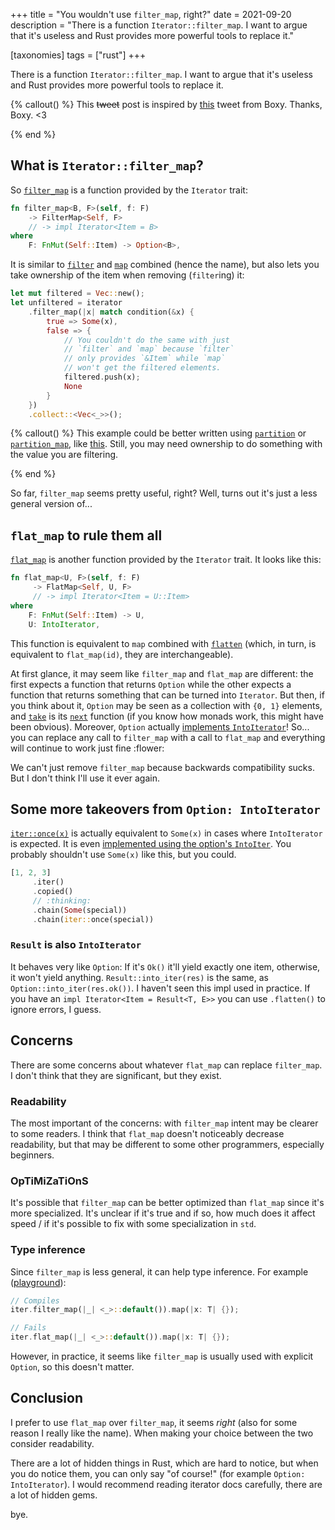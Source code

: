 +++
title = "You wouldn't use `filter_map`, right?"
date = 2021-09-20
description = "There is a function `Iterator::filter_map`. I want to argue that it's useless and Rust provides more powerful tools to replace it."

[taxonomies] 
tags = ["rust"]
+++

There is a function `Iterator::filter_map`. I want to argue that it's useless and Rust provides more powerful tools to replace it.

<!-- more -->

{% callout() %}
This ~~tweet~~ post is inspired by [this] tweet from Boxy. Thanks, Boxy. <3

[this]: https://twitter.com/EllenNyan0214/status/1425911176853139460?s=20
{% end %}

## What is `Iterator::filter_map`?

So [`filter_map`] is a function provided by the `Iterator` trait:

```rust
fn filter_map<B, F>(self, f: F) 
    -> FilterMap<Self, F>
    // -> impl Iterator<Item = B>
where
    F: FnMut(Self::Item) -> Option<B>,
```

It is similar to [`filter`] and [`map`] combined (hence the name), but also lets you take ownership of the item when removing (`filter`ing) it:

```rust
let mut filtered = Vec::new();
let unfiltered = iterator
    .filter_map(|x| match condition(&x) {
        true => Some(x),
        false => {
            // You couldn't do the same with just 
            // `filter` and `map` because `filter` 
            // only provides `&Item` while `map`
            // won't get the filtered elements.
            filtered.push(x);
            None
        }
    })
    .collect::<Vec<_>>();
```

{% callout() %}
This example could be better written using [`partition`] or [`partition_map`], like [this]. Still, you may need ownership to do something with the value you are filtering.

[`partition`]: https://doc.rust-lang.org/nightly/core/iter/trait.Iterator.html#method.partition
[`partition_map`]: https://docs.rs/itertools/0.10.1/itertools/trait.Itertools.html#method.partition_map
[this]: https://play.rust-lang.org/?version=stable&mode=debug&edition=2018&gist=c46656bf42e9f33c70cc53950518081b
{% end %}

So far, `filter_map` seems pretty useful, right? Well, turns out it's just a less general version of...

[`filter_map`]: https://doc.rust-lang.org/std/iter/trait.Iterator.html#method.filter_map
[`filter`]: https://doc.rust-lang.org/std/iter/trait.Iterator.html#method.filter
[`map`]: https://doc.rust-lang.org/std/iter/trait.Iterator.html#method.map

## `flat_map` to rule them all

[`flat_map`] is another function provided by the `Iterator` trait. It looks like this: 

```rust
fn flat_map<U, F>(self, f: F)
     -> FlatMap<Self, U, F>
     // -> impl Iterator<Item = U::Item>
where
    F: FnMut(Self::Item) -> U,
    U: IntoIterator,
```

This function is equivalent to `map` combined with [`flatten`] (which, in turn, is equivalent to `flat_map(id)`, they are interchangeable). 

At first glance, it may seem like `filter_map` and `flat_map` are different: the first expects a function that returns `Option` while the other expects a function that returns something that can be turned into `Iterator`. But then, if you think about it, `Option` may be seen as a collection with `{0, 1}` elements, and [`take`] is its [`next`] function (if you know how monads work, this might have been obvious). Moreover, `Option` actually [implements `IntoIterator`]! So... you can replace any call to `filter_map` with a call to `flat_map` and everything will continue to work just fine :flower:

We can't just remove `filter_map` because backwards compatibility sucks. But I don't think I'll use it ever again.

[`flat_map`]: https://doc.rust-lang.org/std/iter/trait.Iterator.html#method.flat_map
[`flatten`]: https://doc.rust-lang.org/std/iter/trait.Iterator.html#method.flatten
[`take`]: https://doc.rust-lang.org/std/option/enum.Option.html#method.take
[`next`]: +https://doc.rust-lang.org/std/iter/trait.Iterator.html#tymethod.next
[implements `IntoIterator`]: https://doc.rust-lang.org/std/option/enum.Option.html#impl-IntoIterator

## Some more takeovers from `Option: IntoIterator`

[`iter::once(x)`] is actually equivalent to `Some(x)` in cases where `IntoIterator` is expected. It is even [implemented using the option's `IntoIter`]. You probably shouldn't use `Some(x)` like this, but you could.

```rust
[1, 2, 3]
     .iter()
     .copied()
     // :thinking:
     .chain(Some(special))
     .chain(iter::once(special))
```

[`iter::once(x)`]: https://doc.rust-lang.org/std/iter/fn.once.html
[implemented using the option's `IntoIter`]: https://github.com/rust-lang/rust/blob/db1fb85cff63ad5fffe435e17128f99f9e1d970c/library/core/src/iter/sources/once.rs#L65

### `Result` is also `IntoIterator`

It behaves very like `Option`: If it's `Ok()` it'll yield exactly one item, otherwise, it won't yield anything. `Result::into_iter(res)` is the same, as `Option::into_iter(res.ok())`. I haven't seen this impl used in practice. If you have an `impl Iterator<Item = Result<T, E>>` you can use `.flatten()` to ignore errors, I guess.

## Concerns

There are some concerns about whatever `flat_map` can replace `filter_map`. I don't think that they are significant, but they exist.

### Readability

The most important of the concerns: with `filter_map` intent may be clearer to some readers. I think that `flat_map` doesn't noticeably decrease readability, but that may be different to some other programmers, especially beginners.

### OpTiMiZaTiOnS

It's possible that `filter_map` can be better optimized than `flat_map` since it's more specialized. It's unclear if it's true and if so, how much does it affect speed / if it's possible to fix with some specialization in `std`.

### Type inference

Since `filter_map` is less general, it can help type inference. For example ([playground]):

```rust
// Compiles
iter.filter_map(|_| <_>::default()).map(|x: T| {});

// Fails
iter.flat_map(|_| <_>::default()).map(|x: T| {});
```

However, in practice, it seems like `filter_map` is usually used with explicit `Option`, so this doesn't matter.

[playground]: https://play.rust-lang.org/?version=stable&mode=debug&edition=2018&gist=061a524a15d8d9c1d656aceb61949876

## Conclusion

I prefer to use `flat_map` over `filter_map`, it seems *right* (also for some reason I really like the name). When making your choice between the two consider readability. 

There are a lot of hidden things in Rust, which are hard to notice, but when you do notice them, you can only say "of course!" (for example `Option: IntoIterator`). I would recommend reading iterator docs carefully, there are a lot of hidden gems.

bye.
